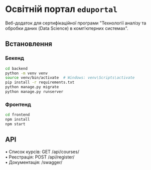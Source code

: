 # Освітній портал `eduportal`

Веб-додаток для сертифікаційної програми "Технології аналізу та обробки даних (Data Science) в комп’ютерних системах".

## Встановлення

### Бекенд
```bash
cd backend
python -m venv venv
source venv/bin/activate  # Windows: venv\Scripts\activate
pip install -r requirements.txt
python manage.py migrate
python manage.py runserver
```
### Фронтенд
```bash
cd frontend
npm install
npm start
```

## API
•	Список курсів: GET /api/courses/  
•	Реєстрація: POST /api/register/  
•	Документація: /swagger/
